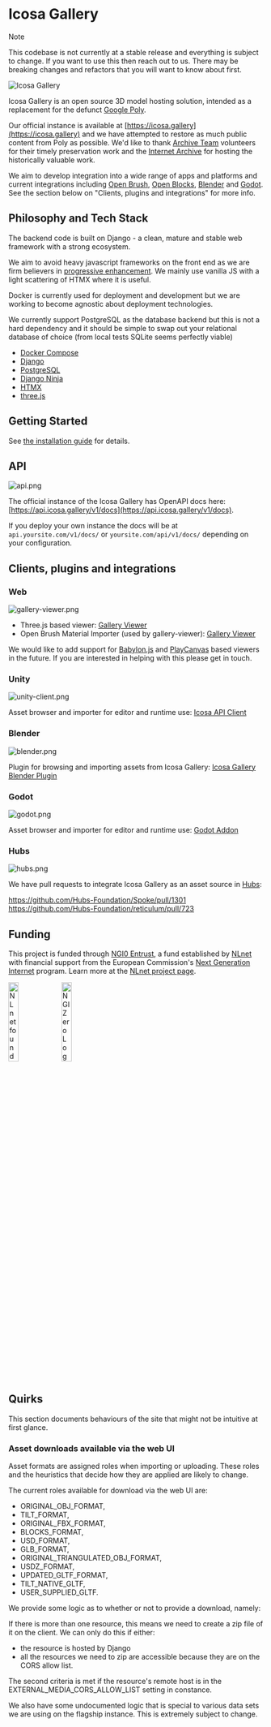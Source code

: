 # Icosa Gallery

> [!NOTE]
> This codebase is not currently at a stable release and everything is subject to change. If you want to use this then reach out to us. There may be breaking changes and refactors that you will want to know about first.

![Icosa Gallery](https://github.com/icosa-foundation/icosa-gallery/blob/main/docs/images/icosa-gallery-screenshot.jpg?raw=true)

Icosa Gallery is an open source 3D model hosting solution, intended as a replacement for the defunct [Google Poly](https://en.wikipedia.org/wiki/Poly_(website)).

Our official instance is available at [https://icosa.gallery](https://icosa.gallery) and we have attempted to restore as much public content from Poly as possible. We'd like to thank [Archive Team](https://wiki.archiveteam.org/) volunteers for their timely preservation work and the [Internet Archive](https://archive.org) for hosting the historically valuable work.

We aim to develop integration into a wide range of apps and platforms and current integrations including [Open Brush](https://openbrush.app), [Open Blocks](https://openblocks.app), [Blender](https://blender.org) and [Godot](https://godotengine.org). See the section below on "Clients, plugins and integrations" for more info.

## Philosophy and Tech Stack

The backend code is built on Django - a clean, mature and stable web framework with a strong ecosystem.

We aim to avoid heavy javascript frameworks on the front end as we are firm believers in [progressive enhancement](https://en.wikipedia.org/wiki/Progressive_enhancement). We mainly use vanilla JS with a light scattering of HTMX where it is useful.

Docker is currently used for deployment and development but we are working to become agnostic about deployment technologies.

We currently support PostgreSQL as the database backend but this is not a hard dependency and it should be simple to swap out your relational database of choice (from local tests SQLite seems perfectly viable)

* [Docker Compose](https://docs.docker.com/compose/)
* [Django](https://www.djangoproject.com/)
* [PostgreSQL](https://www.postgresql.org/)
* [Django Ninja](https://django-ninja.rest-framework.com/)
* [HTMX](https://htmx.org/)
* [three.js](https://threejs.org/)

## Getting Started

See [the installation guide](docs/INSTALL.md) for details.

## API

![api.png](https://github.com/icosa-foundation/icosa-gallery/blob/main/docs/images/api.jpg?raw=true)

The official instance of the Icosa Gallery has OpenAPI docs here: [https://api.icosa.gallery/v1/docs](https://api.icosa.gallery/v1/docs).

If you deploy your own instance the docs will be at `api.yoursite.com/v1/docs/` or `yoursite.com/api/v1/docs/` depending on your configuration.

## Clients, plugins and integrations

### Web

![gallery-viewer.png](https://github.com/icosa-foundation/icosa-gallery/blob/main/docs/images/gallery-viewer.jpg?raw=true)

* Three.js based viewer: [Gallery Viewer](https://github.com/icosa-foundation/gallery-viewer)
* Open Brush Material Importer (used by gallery-viewer): [Gallery Viewer](https://github.com/icosa-foundation/gallery-viewer)

We would like to add support for [Babylon.js](https://www.babylonjs.com/) and [PlayCanvas](https://playcanvas.com/) based viewers in the future. If you are interested in helping with this please get in touch.

### Unity 

![unity-client.png](https://github.com/icosa-foundation/icosa-gallery/blob/main/docs/images/unity-client.jpg?raw=true)

Asset browser and importer for editor and runtime use: [Icosa API Client](https://github.com/icosa-foundation/icosa-api-client-unity)

### Blender

![blender.png](https://github.com/icosa-foundation/icosa-gallery/blob/main/docs/images/blender.jpg?raw=true)

Plugin for browsing and importing assets from Icosa Gallery: [Icosa Gallery Blender Plugin](https://github.com/icosa-foundation/icosa-blender-plugin)

### Godot

![godot.png](https://github.com/icosa-foundation/icosa-gallery/blob/main/docs/images/godot.jpg?raw=true)

Asset browser and importer for editor and runtime use: [Godot Addon](https://github.com/icosa-foundation/icosa-godot-addon)

### Hubs

![hubs.png](https://github.com/icosa-foundation/icosa-gallery/blob/main/docs/images/hubs.jpg?raw=true)

We have pull requests to integrate Icosa Gallery as an asset source in [Hubs](https://hubsfoundation.org/):

https://github.com/Hubs-Foundation/Spoke/pull/1301
https://github.com/Hubs-Foundation/reticulum/pull/723

## Funding

This project is funded through [NGI0 Entrust](https://nlnet.nl/entrust), a fund established by [NLnet](https://nlnet.nl) with financial support from the European Commission's [Next Generation Internet](https://ngi.eu) program. Learn more at the [NLnet project page](https://nlnet.nl/project/IcosaGallery).

[<img src="https://nlnet.nl/logo/banner.png" alt="NLnet foundation logo" width="20%" />](https://nlnet.nl)
[<img src="https://nlnet.nl/image/logos/NGI0_tag.svg" alt="NGI Zero Logo" width="20%" />](https://nlnet.nl/entrust)

## Quirks

This section documents behaviours of the site that might not be intuitive at first glance.

### Asset downloads available via the web UI

Asset formats are assigned roles when importing or uploading. These roles and the heuristics that decide how they are applied are likely to change.

The current roles available for download via the web UI are:

- ORIGINAL_OBJ_FORMAT,
- TILT_FORMAT,
- ORIGINAL_FBX_FORMAT,
- BLOCKS_FORMAT,
- USD_FORMAT,
- GLB_FORMAT,
- ORIGINAL_TRIANGULATED_OBJ_FORMAT,
- USDZ_FORMAT,
- UPDATED_GLTF_FORMAT,
- TILT_NATIVE_GLTF,
- USER_SUPPLIED_GLTF.

We provide some logic as to whether or not to provide a download, namely:

If there is more than one resource, this means we need to create a zip file of it on the client. We can only do this
if either:

- the resource is hosted by Django
- all the resources we need to zip are accessible because they are on the CORS allow list.

The second criteria is met if the resource's remote host is in the EXTERNAL_MEDIA_CORS_ALLOW_LIST setting in constance.

We also have some undocumented logic that is special to various data sets we are using on the flagship instance. This is extremely subject to change.
